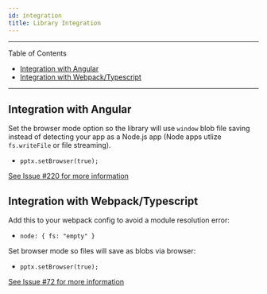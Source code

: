 ```yaml
---
id: integration
title: Library Integration
---
```

**************************************************************************************************
Table of Contents
- [Integration with Angular](#integration-with-angular)
- [Integration with Webpack/Typescript](#integration-with-webpacktypescript)
**************************************************************************************************

## Integration with Angular

Set the browser mode option so the library will use `window` blob file saving instead of detecting
your app as a Node.js app (Node apps utlize `fs.writeFile` or file streaming).  
* `pptx.setBrowser(true);`

[See Issue #220 for more information](https://github.com/gitbrent/PptxGenJS/issues/220)

## Integration with Webpack/Typescript

Add this to your webpack config to avoid a module resolution error:
* `node: { fs: "empty" }`  

Set browser mode so files will save as blobs via browser:
* `pptx.setBrowser(true);`

[See Issue #72 for more information](https://github.com/gitbrent/PptxGenJS/issues/72)
